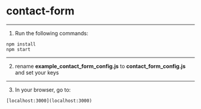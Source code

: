 # contact-form
***
1. Run the following commands:
```
npm install
npm start
```
***
2. rename **example_contact_form_config.js** to **contact_form_config.js** and set your keys
***
3. In your browser, go to:
```
[localhost:3000](localhost:3000)
```